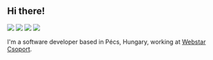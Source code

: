 ## Hi there! 

<a href="https://twitter.com/wolfmanFP"></a><img src="https://img.shields.io/badge/Twitter-ffffff?style=flat&logo=twitter&labelColor=ffffff"/></a>
<a href="https://www.linkedin.com/in/wolfmanfp/"></a><img src="https://img.shields.io/badge/LinkedIn-blue?style=flat&logo=linkedin&labelColor=blue"/></a>
<a href="https://gitlab.com/wolfmanfp"></a><img src="https://img.shields.io/badge/GitLab-fca121?style=flat&logo=gitlab&labelColor=fca121"/></a>
<a href="https://www.last.fm/user/wolfmanFP"></a><img src="https://img.shields.io/badge/Last.fm-d51007?style=flat&logo=last.fm&labelColor=d51007"/></a>

I'm a software developer based in Pécs, Hungary, working at [Webstar Csoport](http://webstar.company/).
